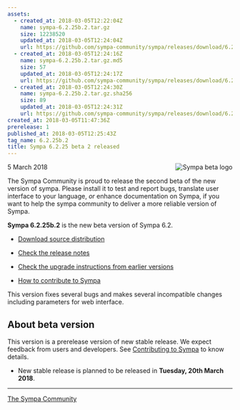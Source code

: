 ```yaml
---
assets:
  - created_at: 2018-03-05T12:22:04Z
    name: sympa-6.2.25b.2.tar.gz
    size: 12238520
    updated_at: 2018-03-05T12:24:04Z
    url: https://github.com/sympa-community/sympa/releases/download/6.2.25b.2/sympa-6.2.25b.2.tar.gz
  - created_at: 2018-03-05T12:24:16Z
    name: sympa-6.2.25b.2.tar.gz.md5
    size: 57
    updated_at: 2018-03-05T12:24:17Z
    url: https://github.com/sympa-community/sympa/releases/download/6.2.25b.2/sympa-6.2.25b.2.tar.gz.md5
  - created_at: 2018-03-05T12:24:30Z
    name: sympa-6.2.25b.2.tar.gz.sha256
    size: 89
    updated_at: 2018-03-05T12:24:31Z
    url: https://github.com/sympa-community/sympa/releases/download/6.2.25b.2/sympa-6.2.25b.2.tar.gz.sha256
created_at: 2018-03-05T11:47:36Z
prerelease: 1
published_at: 2018-03-05T12:25:43Z
tag_name: 6.2.25b.2
title: Sympa 6.2.25 beta 2 released
---
```


<img align="right" src="https://www.sympa.org/_media/logos/old/sympa_beta.png" title="Sympa beta logo"/> 5 March 2018

The Sympa Community is proud to release the second beta of the new version of sympa. Please install it to test and report bugs, translate user interface to your language, _or_ enhance documentation on Sympa, if you want to help the sympa community to deliver a more reliable version of Sympa.

**Sympa 6.2.25b.2** is the new beta version of Sympa 6.2.

  - [Download source distribution](https://github.com/sympa-community/sympa/releases/download/6.2.25b.2/sympa-6.2.25b.2.tar.gz)

  - [Check the release notes](https://github.com/sympa-community/sympa/blob/6.2.25b.2/NEWS.md)

  - [Check the upgrade instructions from earlier versions](https://sympa-community.github.io/manual/upgrade/notes.html)

  - [How to contribute to Sympa](https://github.com/sympa-community/sympa/blob/6.2.25b.2/CONTRIBUTING.md)

This version fixes several bugs and makes several incompatible changes including parameters for web interface.

About beta version
---------------------

This version is a prerelease version of new stable release.  We expect feedback from users and developers.  See [Contributing to Sympa](https://github.com/sympa-community/sympa/blob/6.2.25b.2/CONTRIBUTING.md) to know details.

  - New stable release is planned to be released in **Tuesday, 20th March 2018**.

----
[The Sympa Community](https://github.com/sympa-community)
